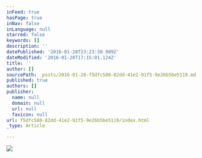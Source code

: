 ```yaml
---
inFeed: true
hasPage: true
inNav: false
inLanguage: null
starred: false
keywords: []
description: ''
datePublished: '2016-01-28T23:23:30.989Z'
dateModified: '2016-01-28T17:15:01.124Z'
title: ''
author: []
sourcePath: _posts/2016-01-28-f5dfc580-82dd-41e2-91f5-9e26b5be5119.md
published: true
authors: []
publisher:
  name: null
  domain: null
  url: null
  favicon: null
url: f5dfc580-82dd-41e2-91f5-9e26b5be5119/index.html
_type: Article

---
```

![](https://s3-us-west-2.amazonaws.com/the-grid-img/p/975fd380f6418bbd8db2ee95eaeb4992508f4306.jpg)